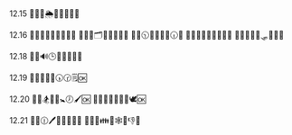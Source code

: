 12.15
🎲😸🧁🌦💚💓💖🌱🌺

12.16
💭🚝💍🤯👊🐲🔏🥓🆗
💭🚚🍂🗂💾🌔🐗👗🆗
💭🚜🕥👤💒😚👊🕡🆗
💭🚚😒🌼📝🤾🔏👲🆗
📑🚛🍄🕍🐉🛷🍀👯🆗

12.18
📑🚝🔊🕒👙🛐🍌🐮🆗

12.19
📑🚛👕🥇💦🕠🕝🗒🆗

12.20
📑🚙🏂👞🐮🚼🕖🖌🆗
📑🚛🔛👒🐞🐄🔐🕊🆗

12.21
📑🚙🕧🖊💺💡👖🖖🆗
📑🚚🤯👪📂🕸🐚👎🆗